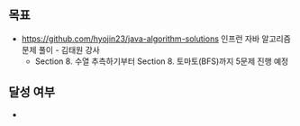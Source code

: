 ## 목표

- https://github.com/hyojin23/java-algorithm-solutions 인프런 자바 알고리즘 문제 풀이 - 김태원 강사
  - Section 8. 수열 추측하기부터 Section 8. 토마토(BFS)까지 5문제 진행 예정

## 달성 여부
-
